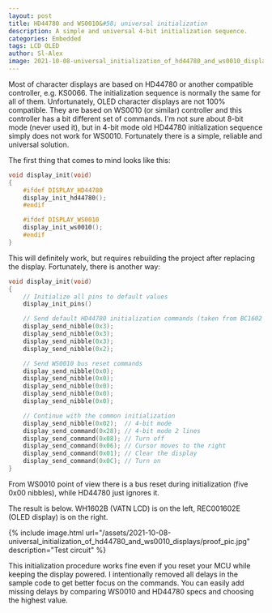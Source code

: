 ```yaml
---
layout: post
title: HD44780 and WS0010&#58; universal initialization
description: A simple and universal 4-bit initialization sequence.
categories: Embedded
tags: LCD OLED
author: Sl-Alex
image: 2021-10-08-universal_initialization_of_hd44780_and_ws0010_displays/proof_pic.jpg
--- 
```


Most of character displays are based on HD44780 or another compatible controller, e.g. KS0066. The
initialization sequence is normally the same for all of them. Unfortunately, OLED character displays
are not 100% compatible. They are based on WS0010 (or similar) controller and this controller has a bit
different set of commands. I'm not sure about 8-bit mode (never used it), but in 4-bit mode old HD44780
initialization sequence simply does not work for WS0010. Fortunately there is a simple, reliable and
universal solution.



The first thing that comes to mind looks like this:

```cpp
void display_init(void)
{
    #ifdef DISPLAY_HD44780
    display_init_hd44780();
    #endif

    #ifdef DISPLAY_WS0010
    display_init_ws0010();
    #endif
}
```

This will definitely work, but requires rebuilding the project after replacing the display. Fortunately, there is another way:

```cpp
void display_init(void)
{
    // Initialize all pins to default values
    display_init_pins()

    // Send default HD44780 initialization commands (taken from BC1602 datasheet)
    display_send_nibble(0x3);
    display_send_nibble(0x3);
    display_send_nibble(0x3);
    display_send_nibble(0x2);

    // Send WS0010 bus reset commands
    display_send_nibble(0x0);
    display_send_nibble(0x0);
    display_send_nibble(0x0);
    display_send_nibble(0x0);
    display_send_nibble(0x0);

    // Continue with the common initialization
    display_send_nibble(0x02);  // 4-bit mode
    display_send_command(0x28); // 4-bit mode 2 lines
    display_send_command(0x08); // Turn off
    display_send_command(0x06); // Cursor moves to the right
    display_send_command(0x01); // Clear the display
    display_send_command(0x0C); // Turn on
}
```

From WS0010 point of view there is a bus reset during initialization (five 0x00 nibbles), while HD44780 just ignores it.

The result is below. WH1602B (VATN LCD) is on the left, REC001602E (OLED display) is on the right.

{% include image.html url="/assets/2021-10-08-universal_initialization_of_hd44780_and_ws0010_displays/proof_pic.jpg" description="Test circuit" %}

This initialization procedure works fine even if you reset your MCU while keeping the display powered.
I intentionally removed all delays in the sample code to get better focus on the commands. You can easily
add missing delays by comparing WS0010 and HD44780 specs and choosing the highest value.